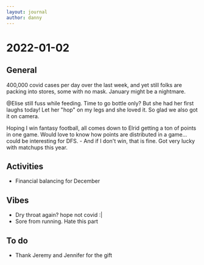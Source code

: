 ```yaml
---
layout: journal
author: danny
---
```


# 2022-01-02

## General

400,000 covid cases per day over the last week, and yet still folks are packing into stores, some with no mask. January might be a nightmare.

@Elise still fuss while feeding. Time to go bottle only? But she had her first laughs today! Let her "hop" on my legs and she loved it. So glad we also got it on camera.

Hoping I win fantasy football, all comes down to Elrid getting a ton of points in one game. Would love to know how points are distributed in a game... could be interesting for DFS. - And if I don't win, that is fine. Got very lucky with matchups this year.

## Activities

- Financial balancing for December


## Vibes

- Dry throat again? hope not covid :|
- Sore from running. Hate this part 

## To do

- Thank Jeremy and Jennifer for the gift
